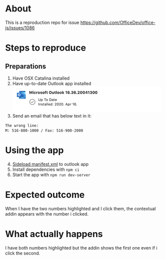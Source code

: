 # About

This is a reproduction repo for issue https://github.com/OfficeDev/office-js/issues/1086

# Steps to reproduce

## Preparations
1) Have OSX Catalina installed
2) Have up-to-date Outlook app installed
![Image of outlook version](outlookversion.png)
4) Send an email that has below text in it:
```
The wrong line:
M: 516-800-1000 / Fax: 516-900-2000
```

# Using the app
4) [Sideload manifest.xml](https://docs.microsoft.com/en-us/office/dev/add-ins/outlook/sideload-outlook-add-ins-for-testing) to outlook app 
5) Install dependencies with `npm ci`
6) Start the app with `npm run dev-server`

# Expected outcome
When I have the two numbers highlighted and I click them, the contextual addin appears with the number i clicked.

# What actually happens
I have both numbers highlighted but the addin shows the first one even if i click the second.